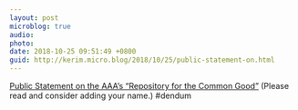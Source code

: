 ```yaml
---
layout: post
microblog: true
audio: 
photo: 
date: 2018-10-25 09:51:49 +0800
guid: http://kerim.micro.blog/2018/10/25/public-statement-on.html
---
```

[Public Statement on the AAA’s “Repository for the Common Good”](https://docs.google.com/forms/d/e/1FAIpQLSd2_4o7c6gbLBlp6Jbb4Ijaht22jM6xJkTR_cI7lsBq9mhiQw/viewform?fbzx=-3947480513787696000) (Please read and consider adding your name.) #dendum
